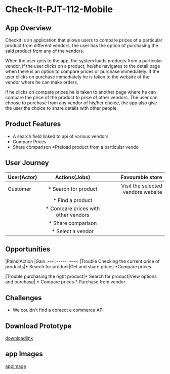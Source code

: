 # Check-It-PJT-112-Mobile
## App Overview
Checkit is an application that allows users to compare prices of a particular product from different vendors, 
the user has the option of purchasing the said product from any of the vendors.

When the user gets to the app, the system loads products from a particular vendor, 
if the user clicks on a product, he/she navigates to the detail page when there is an option to compare prices or purchase immediately.
If the user clicks on purchase immediately he is taken to the website of the vendor where he can make orders, 

if he clicks on compare prices he is taken to another page where he can compare the price of the product to price of other vendors.
The user can choose to purchase from any vendor of his/her choice, the app also give the user the choice to share details with other people

## Product Features
* A search field linked to api of various vendors
* Compare Prices
* Share comparison
*Preload product from a particular vendo

## User Journey
|User(Actor)|Actions(Jobs)|Favourable store|
|:---        |  :-----:    |   ----:|
|Customer|* Search for product|Visit the selected vendors website|
|         | * Find a product|                                    |
|         |* Compare prices with other vendors|                   |
|         | * Share comparison                |                   |
|         | * Select a vendor                 |                   |

## Opportunities 
|Pains|Action |Gain
:---  :-----:  ----:
|Trouble Checking the current price of products|* Search for product|Get and share prices
                                                *Compare prices

|Trouble purchasing the right product|* Search for product|View options and purchase|
                                      * Compare prices
                                      * Purchase from vendor


## Challenges
* We couldn't find a coreect e commerce API

## Download Prototype
[downloadlink](downloadlink)

## app Images
[appImage](!appImage)
